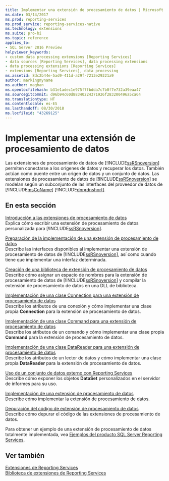 ```yaml
---
title: Implementar una extensión de procesamiento de datos | Microsoft Docs
ms.date: 03/14/2017
ms.prod: reporting-services
ms.prod_service: reporting-services-native
ms.technology: extensions
ms.suite: pro-bi
ms.topic: reference
applies_to:
- SQL Server 2016 Preview
helpviewer_keywords:
- custom data processing extensions [Reporting Services]
- data sources [Reporting Services], data processing extensions
- data processing extensions [Reporting Services]
- extensions [Reporting Services], data processing
ms.assetid: 8dc2b44e-5ad9-411d-a29f-7213e29321a9
author: markingmyname
ms.author: maghan
ms.openlocfilehash: b31e1adec1e975f7fbdda7c7b0f7e732a39eaa47
ms.sourcegitcommit: d96b94c60d88340224371926f283200496a5ca64
ms.translationtype: HT
ms.contentlocale: es-ES
ms.lasthandoff: 08/30/2018
ms.locfileid: "43269125"
---
```

# <a name="implementing-a-data-processing-extension"></a>Implementar una extensión de procesamiento de datos
  Las extensiones de procesamiento de datos de [!INCLUDE[ssRSnoversion](../../../includes/ssrsnoversion-md.md)] permiten conectarse a los orígenes de datos y recuperar los datos. También actúan como puente entre un origen de datos y un conjunto de datos. Las extensiones de procesamiento de datos de [!INCLUDE[ssRSnoversion](../../../includes/ssrsnoversion-md.md)] se modelan según un subconjunto de las interfaces del proveedor de datos de [!INCLUDE[msCoName](../../../includes/msconame-md.md)] [!INCLUDE[dnprdnshort](../../../includes/dnprdnshort-md.md)].  
  
## <a name="in-this-section"></a>En esta sección  
 [Introducción a las extensiones de procesamiento de datos](../../../reporting-services/extensions/data-processing/data-processing-extensions-overview.md)  
 Explica cómo escribir una extensión de procesamiento de datos personalizada para [!INCLUDE[ssRSnoversion](../../../includes/ssrsnoversion-md.md)].  
  
 [Preparación de la implementación de una extensión de procesamiento de datos](../../../reporting-services/extensions/data-processing/preparing-to-implement-a-data-processing-extension.md)  
 Describe las interfaces disponibles al implementar una extensión de procesamiento de datos de [!INCLUDE[ssRSnoversion](../../../includes/ssrsnoversion-md.md)], así como cuando tiene que implementar una interfaz determinada.  
  
 [Creación de una biblioteca de extensión de procesamiento de datos](../../../reporting-services/extensions/data-processing/creating-a-data-processing-extension-library.md)  
 Describe cómo asignar un espacio de nombres para la extensión de procesamiento de datos de [!INCLUDE[ssRSnoversion](../../../includes/ssrsnoversion-md.md)] y compilar la extensión de procesamiento de datos en una DLL de biblioteca.  
  
 [Implementación de una clase Connection para una extensión de procesamiento de datos](../../../reporting-services/extensions/data-processing/implementing-a-connection-class-for-a-data-processing-extension.md)  
 Describe los atributos de una conexión y cómo implementar una clase propia **Connection** para la extensión de procesamiento de datos.  
  
 [Implementación de una clase Command para una extensión de procesamiento de datos](../../../reporting-services/extensions/data-processing/implementing-a-command-class-for-a-data-processing-extension.md)  
 Describe los atributos de un comando y cómo implementar una clase propia **Command** para la extensión de procesamiento de datos.  
  
 [Implementación de una clase DataReader para una extensión de procesamiento de datos](../../../reporting-services/extensions/data-processing/implementing-a-datareader-class-for-a-data-processing-extension.md)  
 Describe los atributos de un lector de datos y cómo implementar una clase propia **DataReader** para la extensión de procesamiento de datos.  
  
 [Uso de un conjunto de datos externo con Reporting Services](../../../reporting-services/extensions/data-processing/using-an-external-dataset-with-reporting-services.md)  
 Describe cómo exponer los objetos **DataSet** personalizados en el servidor de informes para su uso.  
  
 [Implementación de una extensión de procesamiento de datos](../../../reporting-services/extensions/data-processing/deploying-a-data-processing-extension.md)  
 Describe cómo implementar la extensión de procesamiento de datos.  
  
 [Depuración del código de extensión de procesamiento de datos](../../../reporting-services/extensions/data-processing/debugging-data-processing-extension-code.md)  
 Describe cómo depurar el código de las extensiones de procesamiento de datos.  
  
 Para obtener un ejemplo de una extensión de procesamiento de datos totalmente implementada, vea [Ejemplos del producto SQL Server Reporting Services](http://go.microsoft.com/fwlink/?LinkId=177889).  
  
## <a name="see-also"></a>Ver también  
 [Extensiones de Reporting Services](../../../reporting-services/extensions/reporting-services-extensions.md)   
 [Biblioteca de extensiones de Reporting Services](../../../reporting-services/extensions/reporting-services-extension-library.md)  
  
  
